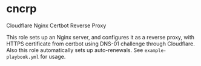 # cncrp
Cloudflare Nginx Certbot Reverse Proxy

This role sets up an Nginx server, and configures it as a reverse proxy, with HTTPS certificate from certbot using DNS-01 challenge through Cloudflare. Also this role automatically sets up auto-renewals. See `example-playbook.yml` for usage.